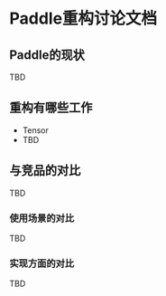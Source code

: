# Paddle重构讨论文档

## Paddle的现状

TBD

## 重构有哪些工作

* Tensor
* TBD

## 与竞品的对比
TBD

### 使用场景的对比
TBD

### 实现方面的对比

TBD
